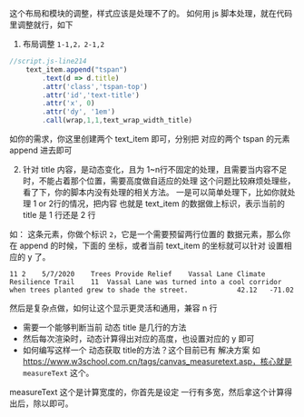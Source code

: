这个布局和模块的调整，样式应该是处理不了的。
如何用 js 脚本处理，就在代码里调整就行，如下

1. 布局调整 `1-1,2，2-1,2`
````js
//script.js-line214
	text_item.append("tspan")
		.text(d => d.title)
		.attr('class','tspan-top')
		.attr('id','text-title')	
		.attr('x', 0)
		.attr('dy', '1em')
		.call(wrap,1,1,text_wrap_width_title)
````

如你的需求，你这里创建两个 text_item 即可，分别把 对应的两个 tspan 的元素 append 进去即可


2. 针对 title 内容，是动态变化，且为 1~n行不固定的处理，且需要当内容不足时，不能占着那个位置，需要高度做自适应的处理
这个问题比较麻烦处理些，看了下，你的脚本内没有处理的相关方法。
一是可以简单处理下，比如你就处理 1 or 2行的情况，把内容 也就是 text_item 的数据做上标识，表示当前的 title 是 1 行还是 2 行

如：
这条元素，你做个标识 `2`，它是一个需要预留两行位置的 数据元素，那么你在 append 的时候，下面的 坐标，或者当前 text_item 的坐标就可以针对 设置相应的 y 了。
````
11 2	5/7/2020	Trees Provide Relief	Vassal Lane Climate Resilience Trail	11	Vassal Lane was turned into a cool corridor when trees planted grew to shade the street.			42.12	-71.02
````

然后是复杂点做，如何让这个显示更灵活和通用，兼容 n 行
 - 需要一个能够判断当前 动态 title 是几行的方法
 - 然后每次渲染时，动态计算得出对应的高度，也设置对应的 y 即可
 - 如何编写这样一个 动态获取 title的方法？这个目前已有 解决方案 如 https://www.w3school.com.cn/tags/canvas_measuretext.asp，核心就是 `measureText` 这个。
 
measureText
这个是计算宽度的，你首先是设定 一行有多宽，然后拿这个计算得出后，除以即可。
